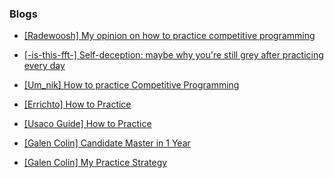 ### Blogs
- [[Radewoosh] My opinion on how to practice competitive programming](https://codeforces.com/blog/entry/91114)
- [[-is-this-fft-] Self-deception: maybe why you're still grey after practicing every day](https://codeforces.com/blog/entry/98621)
- [[Um_nik] How to practice Competitive Programming](https://codeforces.com/blog/entry/98806)
- [[Errichto] How to Practice](https://github.com/Errichto/youtube/wiki/How-to-practice%3F)
- [[Usaco Guide] How to Practice](https://usaco.guide/general/practicing)


- [[Galen Colin] Candidate Master in 1 Year](https://www.youtube.com/watch?v=9M5voWYmie4)
- [[Galen Colin] My Practice Strategy](https://www.youtube.com/watch?v=fmfuLRnFZBc)
